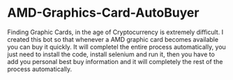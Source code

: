 # AMD-Graphics-Card-AutoBuyer
Finding Graphic Cards, in the age of Cryptocurrency is extremely difficult. I created this bot so that whenever a AMD graphic card becomes available you can buy it quickly. It will completel the entire process automatically, you just need to install the code, install selenium and run it, then you have to add you personal best buy information and it will completely the rest of the process automatically.
